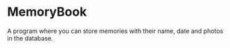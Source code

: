 # MemoryBook
A program where you can store memories with their name, date and photos in the database.

